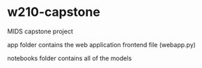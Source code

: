 # w210-capstone
MIDS capstone project


app folder contains the web application frontend file (webapp.py)

notebooks folder contains all of the models